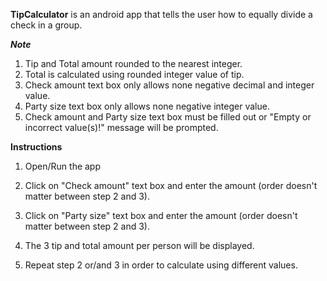 **TipCalculator** is an android app that tells the user how to equally divide a check in a group.


*******Note*******
1. Tip and Total amount rounded to the nearest integer.
2. Total is calculated using rounded integer value of tip.
3. Check amount text box only allows none negative decimal and integer value.
4. Party size text box only allows none negative integer value.
5. Check amount and Party size text box must be filled out or "Empty or incorrect value(s)!" message will be prompted.

********Instructions********

1. Open/Run the app

2. Click on "Check amount" text box and enter the amount (order doesn't matter between step 2 and 3).

3. Click on "Party size" text box and enter the amount (order doesn't matter between step 2 and 3).

4. The 3 tip and total amount per person will be displayed.

5. Repeat step 2 or/and 3 in order to calculate using different values.